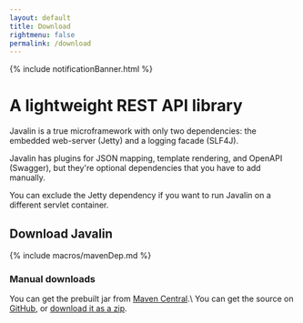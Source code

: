 ```yaml
---
layout: default
title: Download
rightmenu: false
permalink: /download
---
```


{% include notificationBanner.html %}

<h1 class="no-margin-top">A lightweight REST API library</h1>

Javalin is a true microframework with only two dependencies:
the embedded web-server (Jetty) and a logging facade (SLF4J).

Javalin has plugins for JSON mapping, template rendering, and OpenAPI (Swagger), but they're
optional dependencies that you have to add manually.

You can exclude the Jetty dependency if you want to run Javalin on a different servlet container.

## Download Javalin
{% include macros/mavenDep.md %}

### Manual downloads
You can get the prebuilt jar from [Maven Central](https://repo1.maven.org/maven2/io/javalin/javalin/).\\
You can get the source on [GitHub](https://github.com/tipsy/javalin), or [download it as a zip](https://github.com/tipsy/javalin/archive/master.zip).
